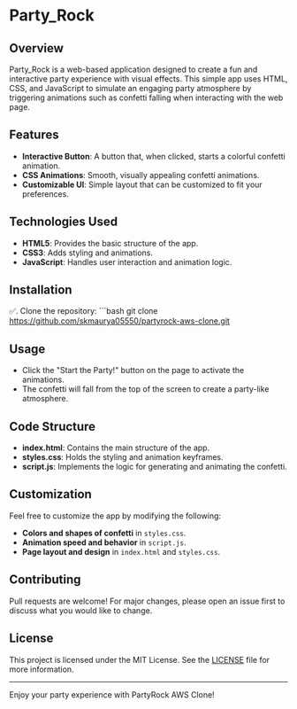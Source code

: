 # Party_Rock


## Overview
Party_Rock is a web-based application designed to create a fun and interactive party experience with visual effects. This simple app uses HTML, CSS, and JavaScript to simulate an engaging party atmosphere by triggering animations such as confetti falling when interacting with the web page.

## Features
- **Interactive Button**: A button that, when clicked, starts a colorful confetti animation.
- **CSS Animations**: Smooth, visually appealing confetti animations.
- **Customizable UI**: Simple layout that can be customized to fit your preferences.

## Technologies Used
- **HTML5**: Provides the basic structure of the app.
- **CSS3**: Adds styling and animations.
- **JavaScript**: Handles user interaction and animation logic.

## Installation
✅. Clone the repository:
    ```bash
    git clone https://github.com/skmaurya05550/partyrock-aws-clone.git

    


## Usage
- Click the "Start the Party!" button on the page to activate the animations.
- The confetti will fall from the top of the screen to create a party-like atmosphere.

## Code Structure
- **index.html**: Contains the main structure of the app.
- **styles.css**: Holds the styling and animation keyframes.
- **script.js**: Implements the logic for generating and animating the confetti.


## Customization
Feel free to customize the app by modifying the following:
- **Colors and shapes of confetti** in `styles.css`.
- **Animation speed and behavior** in `script.js`.
- **Page layout and design** in `index.html` and `styles.css`.

## Contributing
Pull requests are welcome! For major changes, please open an issue first to discuss what you would like to change.

## License
This project is licensed under the MIT License. See the [LICENSE](LICENSE) file for more information.

---
Enjoy your party experience with PartyRock AWS Clone!

